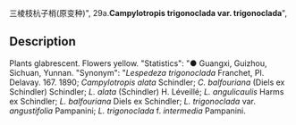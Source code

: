 三棱枝杭子梢(原变种)",
29a.**Campylotropis trigonoclada var. trigonoclada**",

## Description
Plants glabrescent. Flowers yellow.
  "Statistics": "● Guangxi, Guizhou, Sichuan, Yunnan.
  "Synonym": "*Lespedeza trigonoclada* Franchet, Pl. Delavay. 167. 1890; *Campylotropis alata* Schindler; *C. balfouriana* (Diels ex Schindler) Schindler; *L. alata* (Schindler) H. Léveillé; *L. angulicaulis* Harms ex Schindler; *L. balfouriana* Diels ex Schindler; *L. trigonoclada* var. *angustifolia* Pampanini; *L. trigonoclada* f. *intermedia* Pampanini.
